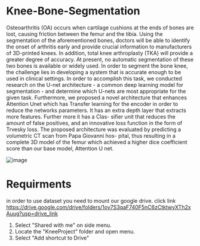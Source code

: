 # Knee-Bone-Segmentation
Osteoarthritis (OA) occurs when cartilage cushions at the
ends of bones are lost, causing friction between the femur and the tibia.
Using the segmentation of the aforementioned bones, doctors will be able
to identify the onset of arthritis early and provide crucial information to
manufacturers of 3D-printed knees. In addition, total knee arthroplasty
(TKA) will provide a greater degree of accuracy. At present, no automatic
segmentation of these two bones is available or widely used. In order to
segment the bone knee, the challenge lies in developing a system that is
accurate enough to be used in clinical settings. In order to accomplish
this task, we conducted research on the U-net architecture - a common
deep learning model for segmentation - and determine which U-nets are
most appropriate for the given task. Furthermore, we proposed a novel
architecture that enhances Attention Unet which has Transfer learning
for the encoder in order to reduce the networks parameters. It has an
extra depth layer that extracts more features. Further more it has a Clas-
sifier unit that reduces the amount of false positives, and an innovative
loss function in the form of Trvesky loss. The proposed architecture was
evaluated by predicting a volumetric CT scan from Papa Giovanni hos-
pital, thus resulting in a complete 3D model of the femur which achieved
a higher dice coefficient score than our base model, Attention U net.

![image](https://github.com/matan034/Knee-Bone-Segmentation/assets/61933614/6b01df14-4638-4b52-b567-c1b11602be3c)

# Requirments
in order to use dataset you need to mount our google drive.
click link https://drive.google.com/drive/folders/1oy7S3qaF740F5nC6zCtktwvXTh2xAuug?usp=drive_link
1. Select "Shared with me" on side menu.
2. Locate the "KneeProject" folder and open menu.
3. Select "Add shortcut to Drive"
